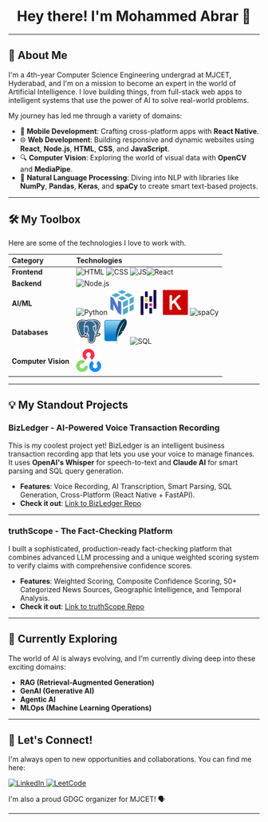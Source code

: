 <p align="center">
  <h1 align="center">Hey there! I'm Mohammed Abrar 👋</h1>
</p>

---

## 🚀 About Me

I'm a 4th-year Computer Science Engineering undergrad at MJCET, Hyderabad, and I'm on a mission to become an expert in the world of Artificial Intelligence. I love building things, from full-stack web apps to intelligent systems that use the power of AI to solve real-world problems.

My journey has led me through a variety of domains:
-   📱 **Mobile Development**: Crafting cross-platform apps with **React Native**.
-   🌐 **Web Development**: Building responsive and dynamic websites using **React**, **Node.js**, **HTML**, **CSS**, and **JavaScript**.
-   🔍 **Computer Vision**: Exploring the world of visual data with **OpenCV** and **MediaPipe**.
-   🧠 **Natural Language Processing**: Diving into NLP with libraries like **NumPy**, **Pandas**, **Keras**, and **spaCy** to create smart text-based projects.

---

## 🛠️ My Toolbox

Here are some of the technologies I love to work with.

| Category | Technologies |
| :--- | :--- |
| **Frontend** |<img src="https://upload.wikimedia.org/wikipedia/commons/6/61/HTML5_logo_and_wordmark.svg" alt="HTML" width="50" /> <img src="https://upload.wikimedia.org/wikipedia/commons/a/ab/Official_CSS_Logo.svg" alt="CSS" width="50" /> <img src="https://upload.wikimedia.org/wikipedia/commons/6/6a/JavaScript-logo.png" alt="JS" width="50" /><img src="https://cdnl.iconscout.com/lottie/free/thumb/free-react-animated-icon-gif-download-6182433.gif" alt="React" width="50" />|
| **Backend** | <img src="https://user-images.githubusercontent.com/74038190/212257460-738ff738-247f-4445-a718-cdd0ca76e2db.gif" alt="Node.js" width="50" /> |
| **AI/ML** | <img src="https://media4.giphy.com/media/v1.Y2lkPTZjMDliOTUydHg2NnFzN3ByaG5veXJxazcwNGtxemsxczNxd20wYTRjaHVkdnRxNiZlcD12MV9naWZzX3NlYXJjaCZjdD1n/KAq5w47R9rmTuvWOWa/source.gif" alt="Python" width="50" /> <img src="https://raw.githubusercontent.com/devicons/devicon/master/icons/numpy/numpy-original.svg" alt="Numpy" width="50" /> <img src="https://raw.githubusercontent.com/devicons/devicon/master/icons/pandas/pandas-original.svg" alt="Pandas" width="50" /> <img src="https://raw.githubusercontent.com/devicons/devicon/master/icons/keras/keras-original.svg" alt="Keras" width="50" /> <img src="https://upload.wikimedia.org/wikipedia/commons/8/88/SpaCy_logo.svg" alt="spaCy" width="50" /> |
| **Databases** | <img src="https://raw.githubusercontent.com/devicons/devicon/master/icons/postgresql/postgresql-original.svg" alt="Postgres" width="50" /> <img src="https://raw.githubusercontent.com/devicons/devicon/master/icons/sqlite/sqlite-original.svg" alt="SQLite" width="50" /> <img src="https://upload.wikimedia.org/wikipedia/commons/8/87/Sql_data_base_with_logo.png" alt="SQL" width="50" /> |
| **Computer Vision** | <img src="https://raw.githubusercontent.com/devicons/devicon/master/icons/opencv/opencv-original.svg" alt="OpenCV" width="50" /> |

---

## 💡 My Standout Projects

### **BizLedger** - AI-Powered Voice Transaction Recording

This is my coolest project yet! BizLedger is an intelligent business transaction recording app that lets you use your voice to manage finances. It uses **OpenAI's Whisper** for speech-to-text and **Claude AI** for smart parsing and SQL query generation.

-   **Features**: Voice Recording, AI Transcription, Smart Parsing, SQL Generation, Cross-Platform (React Native + FastAPI).
-   **Check it out**: [Link to BizLedger Repo](https://github.com/MohammedAbrar2004/BizLedger)


---

### **truthScope** - The Fact-Checking Platform

I built a sophisticated, production-ready fact-checking platform that combines advanced LLM processing and a unique weighted scoring system to verify claims with comprehensive confidence scores.

-   **Features**: Weighted Scoring, Composite Confidence Scoring, 50+ Categorized News Sources, Geographic Intelligence, and Temporal Analysis.
-   **Check it out**: [Link to truthScope Repo](https://github.com/MohammedAbrar2004/Mini-Project)

---

## 🔭 Currently Exploring

The world of AI is always evolving, and I'm currently diving deep into these exciting domains:
-   **RAG (Retrieval-Augmented Generation)**
-   **GenAI (Generative AI)**
-   **Agentic AI**
-   **MLOps (Machine Learning Operations)**

---

## 🌱 Let's Connect!

I'm always open to new opportunities and collaborations. You can find me here:

<p align="left">
  <a href="https://www.linkedin.com/in/mohammed-abrar-farooque" target="_blank">
    <img src="https://img.shields.io/badge/LinkedIn-0A66C2?style=for-the-badge&logo=linkedin&logoColor=white" alt="LinkedIn" />
  </a>
  <a href="https://leetcode.com/u/MohammedAbrar2004/" target="_blank">
    <img src="https://img.shields.io/badge/LeetCode-black?style=for-the-badge&logo=leetcode&logoColor=yellow" alt="LeetCode" />
  </a>
  <a href="mailto:abrarfarooque22@gmail.com">

  </a>
</p>

<p align="left">
  I'm also a proud GDGC organizer for MJCET! 🗣️
</p>

---

